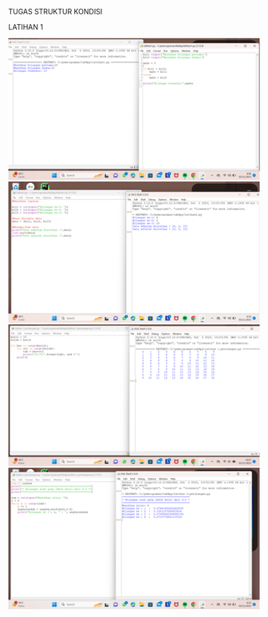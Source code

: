 TUGAS STRUKTUR KONDISI
<P>LATIHAN 1</P>

![gambar 1](screenshot/latihan1.png)
![gambar 2](screenshot/latihan2.png)
![gambar 3](screenshot/ss1.png)
![gambar 4](screenshot/ss2.png)

